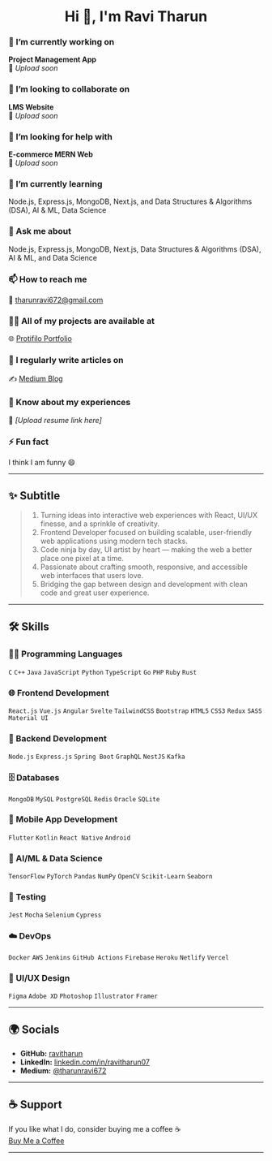 <h1 align="center">Hi 👋, I'm Ravi Tharun</h1>

### 🔭 I’m currently working on
**Project Management App**  
🚀 *Upload soon*

### 👯 I’m looking to collaborate on
**LMS Website**  
🤝 *Upload soon*

### 🤝 I’m looking for help with
**E-commerce MERN Web**  
🛒 *Upload soon*

### 🌱 I’m currently learning
Node.js, Express.js, MongoDB, Next.js, and Data Structures & Algorithms (DSA), AI & ML, Data Science

### 💬 Ask me about
Node.js, Express.js, MongoDB, Next.js, Data Structures & Algorithms (DSA), AI & ML, and Data Science

### 📫 How to reach me
📩 tharunravi672@gmail.com

### 👨‍💻 All of my projects are available at
🌐 [Protifilo Portfolio](https://protifilo.netlify.app)

### 📝 I regularly write articles on
✍️ [Medium Blog](https://medium.com/@tharunravi672)

### 📄 Know about my experiences
📃 *[Upload resume link here]*

### ⚡ Fun fact
I think I am funny 😄

---

## ✨ Subtitle
> 1. Turning ideas into interactive web experiences with React, UI/UX finesse, and a sprinkle of creativity.  
> 2. Frontend Developer focused on building scalable, user-friendly web applications using modern tech stacks.  
> 3. Code ninja by day, UI artist by heart — making the web a better place one pixel at a time.  
> 4. Passionate about crafting smooth, responsive, and accessible web interfaces that users love.  
> 5. Bridging the gap between design and development with clean code and great user experience.

---

## 🛠️ Skills

### 👨‍💻 Programming Languages  
`C` `C++` `Java` `JavaScript` `Python` `TypeScript` `Go` `PHP` `Ruby` `Rust`

### 🌐 Frontend Development  
`React.js` `Vue.js` `Angular` `Svelte` `TailwindCSS` `Bootstrap` `HTML5` `CSS3` `Redux` `SASS` `Material UI`

### 🧰 Backend Development  
`Node.js` `Express.js` `Spring Boot` `GraphQL` `NestJS` `Kafka`

### 🗄️ Databases  
`MongoDB` `MySQL` `PostgreSQL` `Redis` `Oracle` `SQLite`

### 📱 Mobile App Development  
`Flutter` `Kotlin` `React Native` `Android`

### 🤖 AI/ML & Data Science  
`TensorFlow` `PyTorch` `Pandas` `NumPy` `OpenCV` `Scikit-Learn` `Seaborn`

### 🧪 Testing  
`Jest` `Mocha` `Selenium` `Cypress`

### ☁️ DevOps  
`Docker` `AWS` `Jenkins` `GitHub Actions` `Firebase` `Heroku` `Netlify` `Vercel`

### 🎨 UI/UX Design  
`Figma` `Adobe XD` `Photoshop` `Illustrator` `Framer`

---

## 🌍 Socials

- **GitHub:** [ravitharun](https://github.com/ravitharun)  
- **LinkedIn:** [linkedin.com/in/ravitharun07](https://www.linkedin.com/in/ravitharun07/)  
- **Medium:** [@tharunravi672](https://medium.com/@tharunravi672)

---

## ☕ Support

If you like what I do, consider buying me a coffee ☕  
[Buy Me a Coffee](https://www.buymeacoffee.com/tharun)

---

